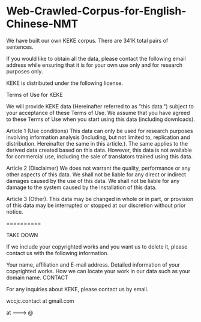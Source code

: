 # Web-Crawled-Corpus-for-English-Chinese-NMT
We have built our own KEKE corpus. There are 341K total pairs of sentences.

If you would like to obtain all the data, please contact the following email address while ensuring that it is for your own use only and for research purposes only.

KEKE is distributed under the following license.

Terms of Use for KEKE

We will provide KEKE data (Hereinafter referred to as "this data.") subject to your acceptance of these Terms of Use. We assume that you have agreed to these Terms of Use when you start using this data (including downloads).

Article 1 (Use conditions) This data can only be used for research purposes involving information analysis (Including, but not limited to, replication and distribution. Hereinafter the same in this article.). The same applies to the derived data created based on this data. However, this data is not available for commercial use, including the sale of translators trained using this data.

Article 2 (Disclaimer) We does not warrant the quality, performance or any other aspects of this data. We shall not be liable for any direct or indirect damages caused by the use of this data. We shall not be liable for any damage to the system caused by the installation of this data.

Article 3 (Other). This data may be changed in whole or in part, or provision of this data may be interrupted or stopped at our discretion without prior notice.

==========

TAKE DOWN

If we include your copyrighted works and you want us to delete it, please contact us with the following information.

Your name, affiliation and E-mail address. Detailed information of your copyrighted works. How we can locate your work in our data such as your domain name. CONTACT

For any inquiries about KEKE, please contact us by email.

wccjc.contact at gmail.com

at ---> @
